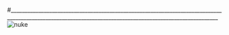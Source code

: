 #__________________________________________________________________________________________________________________________________________________________
![nuke](https://media.istockphoto.com/id/185118065/photo/3d-radiation-sign.jpg?s=612x612&w=0&k=20&c=ZPkLNJtkH4ZKZVzqUeVv4gXtLg8fq6LWVtWWLRkAaMs=)
